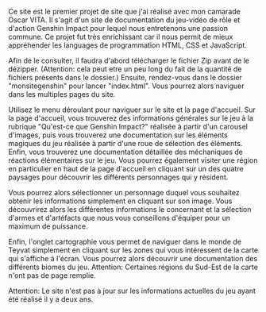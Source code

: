 Ce site est le premier projet de site que j'ai réalisé avec mon camarade Oscar VITA.
Il s'agit d'un site de documentation du jeu-vidéo de rôle et d'action Genshin Impact pour lequel nous entretenons une passion commune. 
Ce projet fut très enrichissant car il nous permit de mieux appréhender les languages de programmation HTML, CSS et JavaScript.

Afin de le consulter, il faudra d'abord télécharger le fichier Zip avant de le dézipper.
(Attention: cela peut etre un peu long du fait de la quantité de fichiers présents dans le dossier.)
Ensuite, rendez-vous dans le dossier "monsitegenshin" pour lancer "index.html".
Vous pourrez alors naviguer dans les multiples pages du site.

Utilisez le menu déroulant pour naviguer sur le site et la page d'accueil.
Sur la page d'accueil, vous trouverez des informations générales sur le jeu à la rubrique "Qu'est-ce que Genshin Impact?" réalisée à partir d'un carousel d'images,
puis vous trouverez une documentation sur les éléments magiques du jeu réalisée à partir d'une roue de sélection des éléments.
Enfin, vous trouverez une documentation détaillée des méchaniques de réactions élémentaires sur le jeu.
Vous pourrez également visiter une région en particulier en haut de la page d'accueil en cliquant sur un des quatre paysages pour découvrir les différents personnages qui y résident.

Vous pourrez alors sélectionner un personnage duquel vous souhaitez obtenir les informations simplement en cliquant sur son image.
Vous découvrirez alors les différentes informations le concernant et la sélection d'armes et d'artéfacts que nous vous conseillons d'équiper pour un maximum de puissance.

Enfin, l'onglet cartographie vous permet de naviguer dans le monde de Teyvat simplement en cliquant sur les zones qui vous intéressent de la carte qui s'affiche à l'écran. 
Vous pourrez alors découvrir une documentation des différents biomes du jeu.
Attention: Certaines régions du Sud-Est de la carte n'ont pas de page remplie.

Attention: Le site n'est pas à jour sur les informations actuelles du jeu ayant été réalisé il y a deux ans.



